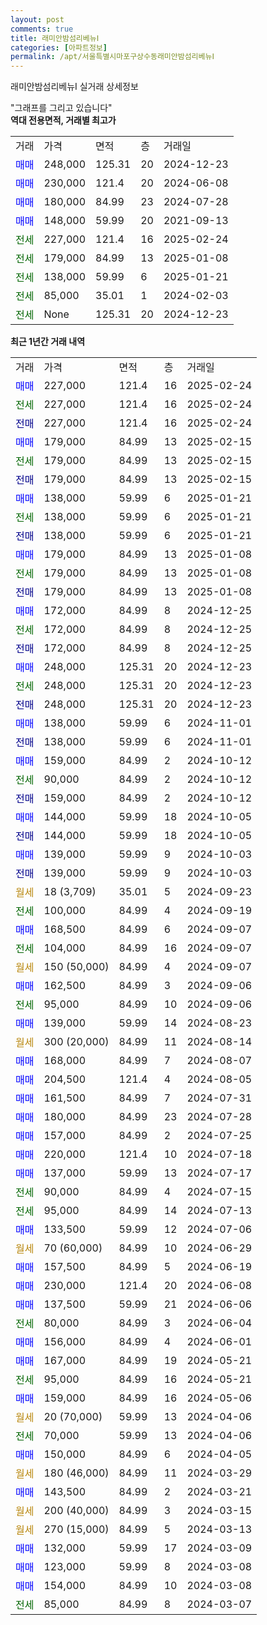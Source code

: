```yaml
---
layout: post
comments: true
title: 래미안밤섬리베뉴Ⅰ
categories: [아파트정보]
permalink: /apt/서울특별시마포구상수동래미안밤섬리베뉴Ⅰ
---
```


래미안밤섬리베뉴Ⅰ 실거래 상세정보

<script type="text/javascript">
  google.charts.load('current', {'packages':['line', 'corechart']});
  google.charts.setOnLoadCallback(drawChart);

  function drawChart() {
    var data = new google.visualization.DataTable();
    data.addColumn('date', '거래일');
    data.addColumn('number', "매매");
    data.addColumn('number', "전세");
    data.addColumn('number', "전매");

    data.addRows([[new Date(Date.parse("2025-02-24")), 227000, null, null], [new Date(Date.parse("2025-02-24")), null, 227000, null], [new Date(Date.parse("2025-02-24")), null, null, 227000], [new Date(Date.parse("2025-02-15")), 179000, null, null], [new Date(Date.parse("2025-02-15")), null, 179000, null], [new Date(Date.parse("2025-02-15")), null, null, 179000], [new Date(Date.parse("2025-01-21")), 138000, null, null], [new Date(Date.parse("2025-01-21")), null, 138000, null], [new Date(Date.parse("2025-01-21")), null, null, 138000], [new Date(Date.parse("2025-01-08")), 179000, null, null], [new Date(Date.parse("2025-01-08")), null, 179000, null], [new Date(Date.parse("2025-01-08")), null, null, 179000], [new Date(Date.parse("2024-12-25")), 172000, null, null], [new Date(Date.parse("2024-12-25")), null, 172000, null], [new Date(Date.parse("2024-12-25")), null, null, 172000], [new Date(Date.parse("2024-12-23")), 248000, null, null], [new Date(Date.parse("2024-12-23")), null, 248000, null], [new Date(Date.parse("2024-12-23")), null, null, 248000], [new Date(Date.parse("2024-11-01")), 138000, null, null], [new Date(Date.parse("2024-11-01")), null, null, 138000], [new Date(Date.parse("2024-10-12")), 159000, null, null], [new Date(Date.parse("2024-10-12")), null, 90000, null], [new Date(Date.parse("2024-10-12")), null, null, 159000], [new Date(Date.parse("2024-10-05")), 144000, null, null], [new Date(Date.parse("2024-10-05")), null, null, 144000], [new Date(Date.parse("2024-10-03")), 139000, null, null], [new Date(Date.parse("2024-10-03")), null, null, 139000], [new Date(Date.parse("2024-09-23")), null, null, null], [new Date(Date.parse("2024-09-19")), null, 100000, null], [new Date(Date.parse("2024-09-07")), 168500, null, null], [new Date(Date.parse("2024-09-07")), null, 104000, null], [new Date(Date.parse("2024-09-07")), null, null, null], [new Date(Date.parse("2024-09-06")), 162500, null, null], [new Date(Date.parse("2024-09-06")), null, 95000, null], [new Date(Date.parse("2024-08-23")), 139000, null, null], [new Date(Date.parse("2024-08-14")), null, null, null], [new Date(Date.parse("2024-08-07")), 168000, null, null], [new Date(Date.parse("2024-08-05")), 204500, null, null], [new Date(Date.parse("2024-07-31")), 161500, null, null], [new Date(Date.parse("2024-07-28")), 180000, null, null], [new Date(Date.parse("2024-07-25")), 157000, null, null], [new Date(Date.parse("2024-07-18")), 220000, null, null], [new Date(Date.parse("2024-07-17")), 137000, null, null], [new Date(Date.parse("2024-07-15")), null, 90000, null], [new Date(Date.parse("2024-07-13")), null, 95000, null], [new Date(Date.parse("2024-07-06")), 133500, null, null], [new Date(Date.parse("2024-06-29")), null, null, null], [new Date(Date.parse("2024-06-19")), 157500, null, null], [new Date(Date.parse("2024-06-08")), 230000, null, null], [new Date(Date.parse("2024-06-06")), 137500, null, null], [new Date(Date.parse("2024-06-04")), null, 80000, null], [new Date(Date.parse("2024-06-01")), 156000, null, null], [new Date(Date.parse("2024-05-21")), 167000, null, null], [new Date(Date.parse("2024-05-21")), null, 95000, null], [new Date(Date.parse("2024-05-06")), 159000, null, null], [new Date(Date.parse("2024-04-06")), null, null, null], [new Date(Date.parse("2024-04-06")), null, 70000, null], [new Date(Date.parse("2024-04-05")), 150000, null, null], [new Date(Date.parse("2024-03-29")), null, null, null], [new Date(Date.parse("2024-03-21")), 143500, null, null], [new Date(Date.parse("2024-03-15")), null, null, null], [new Date(Date.parse("2024-03-13")), null, null, null], [new Date(Date.parse("2024-03-09")), 132000, null, null], [new Date(Date.parse("2024-03-08")), 123000, null, null], [new Date(Date.parse("2024-03-08")), 154000, null, null], [new Date(Date.parse("2024-03-07")), null, 85000, null]]);

    var options = {
      hAxis: {
        format: 'yyyy/MM/dd'
      },    
      lineWidth: 0,
      pointsVisible: true,    
      title: '최근 1년간 유형별 실거래가 분포',
      legend: { position: 'bottom' }
    };

    var formatter = new google.visualization.NumberFormat({pattern:'###,###'} );
    formatter.format(data, 1);
    formatter.format(data, 2);
    
    setTimeout(function() {
        var chart = new google.visualization.LineChart(document.getElementById('columnchart_material'));
        chart.draw(data, (options));
        document.getElementById('loading').style.display = 'none';
    }, 200);
  }
</script>


<div id="loading" style="z-index:20; display: block; margin-left: 0px">"그래프를 그리고 있습니다"</div>
<div id="columnchart_material" style="width: 95%; margin-left: 0px; display: block"></div>
<!-- contents start -->
<b>역대 전용면적, 거래별 최고가</b>
<table class="sortable">
    <tr>
      <td>거래</td>
      <td>가격</td>
      <td>면적</td>
      <td>층</td>
      <td>거래일</td>
    </tr>
        <tr>
          <td><a style="color: blue">매매</a></td>
          <td>248,000</td>
          <td>125.31</td>
          <td>20</td>
          <td>2024-12-23</td>
        </tr>            <tr>
          <td><a style="color: blue">매매</a></td>
          <td>230,000</td>
          <td>121.4</td>
          <td>20</td>
          <td>2024-06-08</td>
        </tr>            <tr>
          <td><a style="color: blue">매매</a></td>
          <td>180,000</td>
          <td>84.99</td>
          <td>23</td>
          <td>2024-07-28</td>
        </tr>            <tr>
          <td><a style="color: blue">매매</a></td>
          <td>148,000</td>
          <td>59.99</td>
          <td>20</td>
          <td>2021-09-13</td>
        </tr>        
        <tr>
              <td><a style="color: darkgreen">전세</a></td>
              <td>227,000</td>
              <td>121.4</td>
              <td>16</td>
              <td>2025-02-24</td>
            </tr>            <tr>
              <td><a style="color: darkgreen">전세</a></td>
              <td>179,000</td>
              <td>84.99</td>
              <td>13</td>
              <td>2025-01-08</td>
            </tr>            <tr>
              <td><a style="color: darkgreen">전세</a></td>
              <td>138,000</td>
              <td>59.99</td>
              <td>6</td>
              <td>2025-01-21</td>
            </tr>            <tr>
              <td><a style="color: darkgreen">전세</a></td>
              <td>85,000</td>
              <td>35.01</td>
              <td>1</td>
              <td>2024-02-03</td>
            </tr>            <tr>
              <td><a style="color: darkgreen">전세</a></td>
              <td>None</td>
              <td>125.31</td>
              <td>20</td>
              <td>2024-12-23</td>
            </tr>        
    
</table>

<b>최근 1년간 거래 내역</b>

<table class="sortable">
    <tr>
      <td>거래</td>
      <td>가격</td>
      <td>면적</td>
      <td>층</td>
      <td>거래일</td>
    </tr>
    <tr>
      <td><a style="color: blue">매매</a></td>
      <td>227,000</td>
      <td>121.4</td>
      <td>16</td>
      <td>2025-02-24</td>
    </tr>          <tr>
      <td><a style="color: darkgreen">전세</a></td>
      <td>227,000</td>
      <td>121.4</td>
      <td>16</td>
      <td>2025-02-24</td>
    </tr>          <tr>
      <td><a style="color: darkblue">전매</a></td>
      <td>227,000</td>
      <td>121.4</td>
      <td>16</td>
      <td>2025-02-24</td>
    </tr>          <tr>
      <td><a style="color: blue">매매</a></td>
      <td>179,000</td>
      <td>84.99</td>
      <td>13</td>
      <td>2025-02-15</td>
    </tr>          <tr>
      <td><a style="color: darkgreen">전세</a></td>
      <td>179,000</td>
      <td>84.99</td>
      <td>13</td>
      <td>2025-02-15</td>
    </tr>          <tr>
      <td><a style="color: darkblue">전매</a></td>
      <td>179,000</td>
      <td>84.99</td>
      <td>13</td>
      <td>2025-02-15</td>
    </tr>          <tr>
      <td><a style="color: blue">매매</a></td>
      <td>138,000</td>
      <td>59.99</td>
      <td>6</td>
      <td>2025-01-21</td>
    </tr>          <tr>
      <td><a style="color: darkgreen">전세</a></td>
      <td>138,000</td>
      <td>59.99</td>
      <td>6</td>
      <td>2025-01-21</td>
    </tr>          <tr>
      <td><a style="color: darkblue">전매</a></td>
      <td>138,000</td>
      <td>59.99</td>
      <td>6</td>
      <td>2025-01-21</td>
    </tr>          <tr>
      <td><a style="color: blue">매매</a></td>
      <td>179,000</td>
      <td>84.99</td>
      <td>13</td>
      <td>2025-01-08</td>
    </tr>          <tr>
      <td><a style="color: darkgreen">전세</a></td>
      <td>179,000</td>
      <td>84.99</td>
      <td>13</td>
      <td>2025-01-08</td>
    </tr>          <tr>
      <td><a style="color: darkblue">전매</a></td>
      <td>179,000</td>
      <td>84.99</td>
      <td>13</td>
      <td>2025-01-08</td>
    </tr>          <tr>
      <td><a style="color: blue">매매</a></td>
      <td>172,000</td>
      <td>84.99</td>
      <td>8</td>
      <td>2024-12-25</td>
    </tr>          <tr>
      <td><a style="color: darkgreen">전세</a></td>
      <td>172,000</td>
      <td>84.99</td>
      <td>8</td>
      <td>2024-12-25</td>
    </tr>          <tr>
      <td><a style="color: darkblue">전매</a></td>
      <td>172,000</td>
      <td>84.99</td>
      <td>8</td>
      <td>2024-12-25</td>
    </tr>          <tr>
      <td><a style="color: blue">매매</a></td>
      <td>248,000</td>
      <td>125.31</td>
      <td>20</td>
      <td>2024-12-23</td>
    </tr>          <tr>
      <td><a style="color: darkgreen">전세</a></td>
      <td>248,000</td>
      <td>125.31</td>
      <td>20</td>
      <td>2024-12-23</td>
    </tr>          <tr>
      <td><a style="color: darkblue">전매</a></td>
      <td>248,000</td>
      <td>125.31</td>
      <td>20</td>
      <td>2024-12-23</td>
    </tr>          <tr>
      <td><a style="color: blue">매매</a></td>
      <td>138,000</td>
      <td>59.99</td>
      <td>6</td>
      <td>2024-11-01</td>
    </tr>          <tr>
      <td><a style="color: darkblue">전매</a></td>
      <td>138,000</td>
      <td>59.99</td>
      <td>6</td>
      <td>2024-11-01</td>
    </tr>          <tr>
      <td><a style="color: blue">매매</a></td>
      <td>159,000</td>
      <td>84.99</td>
      <td>2</td>
      <td>2024-10-12</td>
    </tr>          <tr>
      <td><a style="color: darkgreen">전세</a></td>
      <td>90,000</td>
      <td>84.99</td>
      <td>2</td>
      <td>2024-10-12</td>
    </tr>          <tr>
      <td><a style="color: darkblue">전매</a></td>
      <td>159,000</td>
      <td>84.99</td>
      <td>2</td>
      <td>2024-10-12</td>
    </tr>          <tr>
      <td><a style="color: blue">매매</a></td>
      <td>144,000</td>
      <td>59.99</td>
      <td>18</td>
      <td>2024-10-05</td>
    </tr>          <tr>
      <td><a style="color: darkblue">전매</a></td>
      <td>144,000</td>
      <td>59.99</td>
      <td>18</td>
      <td>2024-10-05</td>
    </tr>          <tr>
      <td><a style="color: blue">매매</a></td>
      <td>139,000</td>
      <td>59.99</td>
      <td>9</td>
      <td>2024-10-03</td>
    </tr>          <tr>
      <td><a style="color: darkblue">전매</a></td>
      <td>139,000</td>
      <td>59.99</td>
      <td>9</td>
      <td>2024-10-03</td>
    </tr>          <tr>
      <td><a style="color: darkgoldenrod">월세</a></td>
      <td>18 (3,709)</td>
      <td>35.01</td>
      <td>5</td>
      <td>2024-09-23</td>
    </tr>          <tr>
      <td><a style="color: darkgreen">전세</a></td>
      <td>100,000</td>
      <td>84.99</td>
      <td>4</td>
      <td>2024-09-19</td>
    </tr>          <tr>
      <td><a style="color: blue">매매</a></td>
      <td>168,500</td>
      <td>84.99</td>
      <td>6</td>
      <td>2024-09-07</td>
    </tr>          <tr>
      <td><a style="color: darkgreen">전세</a></td>
      <td>104,000</td>
      <td>84.99</td>
      <td>16</td>
      <td>2024-09-07</td>
    </tr>          <tr>
      <td><a style="color: darkgoldenrod">월세</a></td>
      <td>150 (50,000)</td>
      <td>84.99</td>
      <td>4</td>
      <td>2024-09-07</td>
    </tr>          <tr>
      <td><a style="color: blue">매매</a></td>
      <td>162,500</td>
      <td>84.99</td>
      <td>3</td>
      <td>2024-09-06</td>
    </tr>          <tr>
      <td><a style="color: darkgreen">전세</a></td>
      <td>95,000</td>
      <td>84.99</td>
      <td>10</td>
      <td>2024-09-06</td>
    </tr>          <tr>
      <td><a style="color: blue">매매</a></td>
      <td>139,000</td>
      <td>59.99</td>
      <td>14</td>
      <td>2024-08-23</td>
    </tr>          <tr>
      <td><a style="color: darkgoldenrod">월세</a></td>
      <td>300 (20,000)</td>
      <td>84.99</td>
      <td>11</td>
      <td>2024-08-14</td>
    </tr>          <tr>
      <td><a style="color: blue">매매</a></td>
      <td>168,000</td>
      <td>84.99</td>
      <td>7</td>
      <td>2024-08-07</td>
    </tr>          <tr>
      <td><a style="color: blue">매매</a></td>
      <td>204,500</td>
      <td>121.4</td>
      <td>4</td>
      <td>2024-08-05</td>
    </tr>          <tr>
      <td><a style="color: blue">매매</a></td>
      <td>161,500</td>
      <td>84.99</td>
      <td>7</td>
      <td>2024-07-31</td>
    </tr>          <tr>
      <td><a style="color: blue">매매</a></td>
      <td>180,000</td>
      <td>84.99</td>
      <td>23</td>
      <td>2024-07-28</td>
    </tr>          <tr>
      <td><a style="color: blue">매매</a></td>
      <td>157,000</td>
      <td>84.99</td>
      <td>2</td>
      <td>2024-07-25</td>
    </tr>          <tr>
      <td><a style="color: blue">매매</a></td>
      <td>220,000</td>
      <td>121.4</td>
      <td>10</td>
      <td>2024-07-18</td>
    </tr>          <tr>
      <td><a style="color: blue">매매</a></td>
      <td>137,000</td>
      <td>59.99</td>
      <td>13</td>
      <td>2024-07-17</td>
    </tr>          <tr>
      <td><a style="color: darkgreen">전세</a></td>
      <td>90,000</td>
      <td>84.99</td>
      <td>4</td>
      <td>2024-07-15</td>
    </tr>          <tr>
      <td><a style="color: darkgreen">전세</a></td>
      <td>95,000</td>
      <td>84.99</td>
      <td>14</td>
      <td>2024-07-13</td>
    </tr>          <tr>
      <td><a style="color: blue">매매</a></td>
      <td>133,500</td>
      <td>59.99</td>
      <td>12</td>
      <td>2024-07-06</td>
    </tr>          <tr>
      <td><a style="color: darkgoldenrod">월세</a></td>
      <td>70 (60,000)</td>
      <td>84.99</td>
      <td>10</td>
      <td>2024-06-29</td>
    </tr>          <tr>
      <td><a style="color: blue">매매</a></td>
      <td>157,500</td>
      <td>84.99</td>
      <td>5</td>
      <td>2024-06-19</td>
    </tr>          <tr>
      <td><a style="color: blue">매매</a></td>
      <td>230,000</td>
      <td>121.4</td>
      <td>20</td>
      <td>2024-06-08</td>
    </tr>          <tr>
      <td><a style="color: blue">매매</a></td>
      <td>137,500</td>
      <td>59.99</td>
      <td>21</td>
      <td>2024-06-06</td>
    </tr>          <tr>
      <td><a style="color: darkgreen">전세</a></td>
      <td>80,000</td>
      <td>84.99</td>
      <td>3</td>
      <td>2024-06-04</td>
    </tr>          <tr>
      <td><a style="color: blue">매매</a></td>
      <td>156,000</td>
      <td>84.99</td>
      <td>4</td>
      <td>2024-06-01</td>
    </tr>          <tr>
      <td><a style="color: blue">매매</a></td>
      <td>167,000</td>
      <td>84.99</td>
      <td>19</td>
      <td>2024-05-21</td>
    </tr>          <tr>
      <td><a style="color: darkgreen">전세</a></td>
      <td>95,000</td>
      <td>84.99</td>
      <td>16</td>
      <td>2024-05-21</td>
    </tr>          <tr>
      <td><a style="color: blue">매매</a></td>
      <td>159,000</td>
      <td>84.99</td>
      <td>16</td>
      <td>2024-05-06</td>
    </tr>          <tr>
      <td><a style="color: darkgoldenrod">월세</a></td>
      <td>20 (70,000)</td>
      <td>59.99</td>
      <td>13</td>
      <td>2024-04-06</td>
    </tr>          <tr>
      <td><a style="color: darkgreen">전세</a></td>
      <td>70,000</td>
      <td>59.99</td>
      <td>13</td>
      <td>2024-04-06</td>
    </tr>          <tr>
      <td><a style="color: blue">매매</a></td>
      <td>150,000</td>
      <td>84.99</td>
      <td>6</td>
      <td>2024-04-05</td>
    </tr>          <tr>
      <td><a style="color: darkgoldenrod">월세</a></td>
      <td>180 (46,000)</td>
      <td>84.99</td>
      <td>11</td>
      <td>2024-03-29</td>
    </tr>          <tr>
      <td><a style="color: blue">매매</a></td>
      <td>143,500</td>
      <td>84.99</td>
      <td>2</td>
      <td>2024-03-21</td>
    </tr>          <tr>
      <td><a style="color: darkgoldenrod">월세</a></td>
      <td>200 (40,000)</td>
      <td>84.99</td>
      <td>3</td>
      <td>2024-03-15</td>
    </tr>          <tr>
      <td><a style="color: darkgoldenrod">월세</a></td>
      <td>270 (15,000)</td>
      <td>84.99</td>
      <td>5</td>
      <td>2024-03-13</td>
    </tr>          <tr>
      <td><a style="color: blue">매매</a></td>
      <td>132,000</td>
      <td>59.99</td>
      <td>17</td>
      <td>2024-03-09</td>
    </tr>          <tr>
      <td><a style="color: blue">매매</a></td>
      <td>123,000</td>
      <td>59.99</td>
      <td>8</td>
      <td>2024-03-08</td>
    </tr>          <tr>
      <td><a style="color: blue">매매</a></td>
      <td>154,000</td>
      <td>84.99</td>
      <td>10</td>
      <td>2024-03-08</td>
    </tr>          <tr>
      <td><a style="color: darkgreen">전세</a></td>
      <td>85,000</td>
      <td>84.99</td>
      <td>8</td>
      <td>2024-03-07</td>
    </tr>      </table>
<!-- contents end -->    

